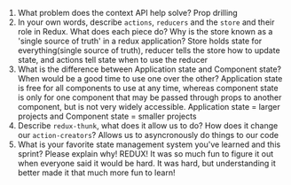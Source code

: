 1. What problem does the context API help solve?
  Prop drilling
1. In your own words, describe `actions`, `reducers` and the `store` and their role in Redux. What does each piece do? Why is the store known as a 'single source of truth' in a redux application?
  Store holds state for everything(single source of truth), reducer tells the store how to update state, and actions tell state when to use the reducer
1. What is the difference between Application state and Component state? When would be a good time to use one over the other?
  Application state is free for all components to use at any time, whereas component state is only for one component that may be passed through props to another component, but is not very widely accessible. Application state = larger projects and Component state = smaller projects
1. Describe `redux-thunk`, what does it allow us to do? How does it change our `action-creators`?
  Allows us to asyncronously do things to our code
1. What is your favorite state management system you've learned and this sprint? Please explain why!
  REDUX! It was so much fun to figure it out when everyone said it would be hard. It was hard, but understanding it better made it that much more fun to learn!
